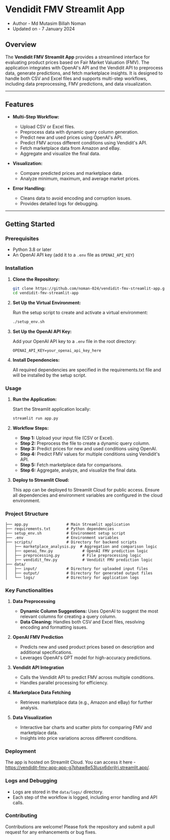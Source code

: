 # Vendidit FMV Streamlit App

- Author - Md Mutasim Billah Noman
- Updated on - 7 January 2024

## Overview

The **Vendidit FMV Streamlit App** provides a streamlined interface for evaluating product prices based on Fair Market Valuation (FMV). The application integrates with OpenAI's API and the Vendidit API to preprocess data, generate predictions, and fetch marketplace insights. It is designed to handle both CSV and Excel files and supports multi-step workflows, including data preprocessing, FMV predictions, and data visualization.

---

## Features

- **Multi-Step Workflow:**
  - Upload CSV or Excel files.
  - Preprocess data with dynamic query column generation.
  - Predict new and used prices using OpenAI's API.
  - Predict FMV across different conditions using Vendidit's API.
  - Fetch marketplace data from Amazon and eBay.
  - Aggregate and visualize the final data.

- **Visualization:**
  - Compare predicted prices and marketplace data.
  - Analyze minimum, maximum, and average market prices.

- **Error Handling:**
  - Cleans data to avoid encoding and corruption issues.
  - Provides detailed logs for debugging.

---

## Getting Started

### Prerequisites

- Python 3.8 or later
- An OpenAI API key (add it to a `.env` file as `OPENAI_API_KEY`)

### Installation

1. **Clone the Repository:**

   ```bash
   git clone https://github.com/noman-024/vendidit-fmv-streamlit-app.git
   cd vendidit-fmv-streamlit-app
   ```

2. **Set Up the Virtual Environment:**
   
   Run the setup script to create and activate a virtual environment:

   ```bash
   ./setup_env.sh
   ```

3. **Set Up the OpenAI API Key:**
   
   Add your OpenAI API key to a `.env` file in the root directory:

   ```plaintext
   OPENAI_API_KEY=your_openai_api_key_here
   ```

4. **Install Dependencies:**
   
   All required dependencies are specified in the requirements.txt file and will be installed by the setup script.

### Usage

1. **Run the Application:**
   
   Start the Streamlit application locally:

   ```bash
   streamlit run app.py
   ```

2. **Workflow Steps:**
   
   - **Step 1:** Upload your input file (CSV or Excel).
   - **Step 2:** Preprocess the file to create a dynamic query column.
   - **Step 3:** Predict prices for new and used conditions using OpenAI.
   - **Step 4:** Predict FMV values for multiple conditions using Vendidit's API.
   - **Step 5:** Fetch marketplace data for comparisons.
   - **Step 6:** Aggregate, analyze, and visualize the final data.
  
3. **Deploy to Streamlit Cloud:**
   
   This app can be deployed to Streamlit Cloud for public access. Ensure all dependencies and environment variables are configured in the cloud environment.

### Project Structure

```
├── app.py                 # Main Streamlit application
├── requirements.txt       # Python dependencies
├── setup_env.sh           # Environment setup script
├── .env                   # Environment variables
├── scripts/               # Directory for backend scripts
│   ├── marketplace_analysis.py  # Aggregation and comparison logic
│   ├── openai_fmv.py             # OpenAI FMV prediction logic
│   ├── preprocessing.py          # File preprocessing logic
│   ├── vendidit_fmv.py           # Vendidit FMV prediction logic
├── data/
│   ├── input/             # Directory for uploaded input files
│   ├── output/            # Directory for generated output files
│   └── logs/              # Directory for application logs
```

### Key Functionalities

1. **Data Preprocessing**
   
   - **Dynamic Column Suggestions:** Uses OpenAI to suggest the most relevant columns for creating a query column.
   - **Data Cleaning:** Handles both CSV and Excel files, resolving encoding and formatting issues.

2. **OpenAI FMV Prediction**
   
   - Predicts new and used product prices based on description and additional specifications.
   - Leverages OpenAI's GPT model for high-accuracy predictions.

3. **Vendidit API Integration**
   
   - Calls the Vendidit API to predict FMV across multiple conditions.
   - Handles parallel processing for efficiency.

4. **Marketplace Data Fetching**
   
   - Retrieves marketplace data (e.g., Amazon and eBay) for further analysis.

5. **Data Visualization**
   
   - Interactive bar charts and scatter plots for comparing FMV and marketplace data.
   - Insights into price variations across different conditions.

### Deployment

The app is hosted on Streamlit Cloud. You can access it here - https://vendidit-fmv-app-app-g7phaw8e53lusx6dxrjlrj.streamlit.app/.

### Logs and Debugging

- Logs are stored in the `data/logs/` directory.
- Each step of the workflow is logged, including error handling and API calls.

### Contributing

Contributions are welcome! Please fork the repository and submit a pull request for any enhancements or bug fixes.
